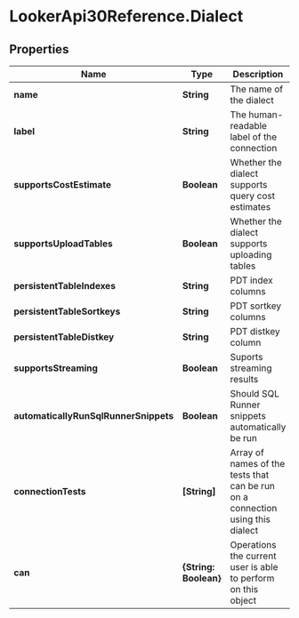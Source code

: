 # LookerApi30Reference.Dialect

## Properties
Name | Type | Description | Notes
------------ | ------------- | ------------- | -------------
**name** | **String** | The name of the dialect | [optional] 
**label** | **String** | The human-readable label of the connection | [optional] 
**supportsCostEstimate** | **Boolean** | Whether the dialect supports query cost estimates | [optional] 
**supportsUploadTables** | **Boolean** | Whether the dialect supports uploading tables | [optional] 
**persistentTableIndexes** | **String** | PDT index columns | [optional] 
**persistentTableSortkeys** | **String** | PDT sortkey columns | [optional] 
**persistentTableDistkey** | **String** | PDT distkey column | [optional] 
**supportsStreaming** | **Boolean** | Suports streaming results | [optional] 
**automaticallyRunSqlRunnerSnippets** | **Boolean** | Should SQL Runner snippets automatically be run | [optional] 
**connectionTests** | **[String]** | Array of names of the tests that can be run on a connection using this dialect | [optional] 
**can** | **{String: Boolean}** | Operations the current user is able to perform on this object | [optional] 


